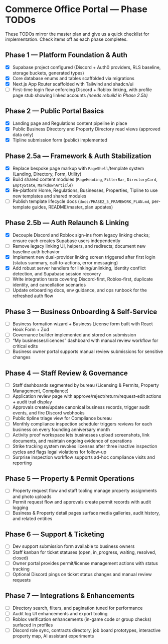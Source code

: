 # Commerce Office Portal — Phase TODOs

These TODOs mirror the master plan and give us a quick checklist for implementation. Check items off as each phase completes.

## Phase 1 — Platform Foundation & Auth
- [x] Supabase project configured (Discord + Auth0 providers, RLS baseline, storage buckets, generated types)
- [x] Core database enums and tables scaffolded via migrations
- [x] Next.js App Router scaffolded with Tailwind and shadcn/ui
- [ ] First-time login flow enforcing Discord + Roblox linking, with profile page stub showing linked accounts _(needs rebuild in Phase 2.5b)_

## Phase 2 — Public Portal Basics
- [x] Landing page and Regulations content pipeline in place
- [x] Public Business Directory and Property Directory read views (approved data only)
- [x] Tipline submission form (public) implemented

## Phase 2.5a — Framework & Auth Stabilization
- [x] Replace bespoke page markup with `PageShell`/template system (Landing, Directory, Form, Utility)
- [x] Build shared content modules (`PageHeading`, `FilterBar`, `DirectoryCard`, `EmptyState`, `MarkdownArticle`)
- [x] Re-platform Home, Regulations, Businesses, Properties, Tipline to use new templates and shared modules
- [ ] Publish template lifecycle docs (`docs/PHASE2_5_FRAMEWORK_PLAN.md`, per-template guides, README/master_plan updates)

## Phase 2.5b — Auth Relaunch & Linking
- [x] Decouple Discord and Roblox sign-ins from legacy linking checks; ensure each creates Supabase users independently
- [ ] Remove legacy linking UI, helpers, and redirects; document new baseline auth behavior
- [x] Implement new dual-provider linking screen triggered after first login (status summary, call-to-actions, error messaging)
- [x] Add robust server handlers for linking/unlinking, identity conflict detection, and Supabase session recovery
- [ ] Write integration tests covering Discord-first, Roblox-first, duplicate identity, and cancellation scenarios
- [ ] Update onboarding docs, env guidance, and ops runbook for the refreshed auth flow

## Phase 3 — Business Onboarding & Self-Service
- [ ] Business formation wizard + Business License form built with React Hook Form + Zod
- [ ] Governance builder implemented and stored on submission
- [ ] “My businesses/licences” dashboard with manual review workflow for critical edits
- [ ] Business owner portal supports manual review submissions for sensitive changes

## Phase 4 — Staff Review & Governance
- [ ] Staff dashboards segmented by bureau (Licensing & Permits, Property Management, Compliance)
- [ ] Application review page with approve/reject/return/request-edit actions + audit trail display
- [ ] Approvals create/update canonical business records, trigger audit events, and fire Discord webhooks
- [ ] Public tipline triage view for Compliance bureau
- [ ] Monthly compliance inspection scheduler triggers reviews for each business on every founding anniversary month
- [ ] Activity proof workspace lets businesses upload screenshots, link documents, and maintain ongoing evidence of operations
- [ ] Strike tracking system revokes licenses after three inactive inspection cycles and flags legal violations for follow-up
- [ ] Surprise inspection workflow supports ad-hoc compliance visits and reporting

## Phase 5 — Property & Permit Operations
- [ ] Property request flow and staff tooling manage property assignments and photo uploads
- [ ] Permit request flow and approvals create permit records with audit logging
- [ ] Business & Property detail pages surface media galleries, audit history, and related entities

## Phase 6 — Support & Ticketing
- [ ] Dev support submission form available to business owners
- [ ] Staff kanban for ticket statuses (open, in_progress, waiting, resolved, closed)
- [ ] Owner portal provides permit/license management actions with status tracking
- [ ] Optional Discord pings on ticket status changes and manual review requests

## Phase 7 — Integrations & Enhancements
- [ ] Directory search, filters, and pagination tuned for performance
- [ ] Audit log UI enhancements and export tooling
- [ ] Roblox verification enhancements (in-game code or group checks) surfaced in profiles
- [ ] Discord role sync, contracts directory, job board prototypes, interactive property map, AI assistant experiments
